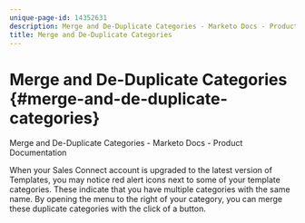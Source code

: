 ```yaml
---
unique-page-id: 14352631
description: Merge and De-Duplicate Categories - Marketo Docs - Product Documentation
title: Merge and De-Duplicate Categories
---
```


# Merge and De-Duplicate Categories {#merge-and-de-duplicate-categories}

Merge and De-Duplicate Categories - Marketo Docs - Product Documentation

When your Sales Connect account is upgraded to the latest version of Templates, you may notice red alert icons next to some of your template categories. These indicate that you have multiple categories with the same name. By opening the menu to the right of your category, you can merge these duplicate categories with the click of a button.

